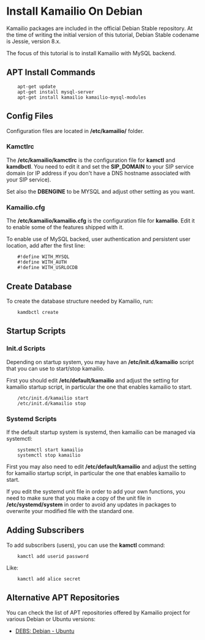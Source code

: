 # Install Kamailio On Debian

Kamailio packages are included in the official Debian Stable repository.
At the time of writing the initial version of this tutorial, Debian
Stable codename is Jessie, version 8.x.

The focus of this tutorial is to install Kamailio with MySQL backend.

## APT Install Commands

```
    apt-get update
    apt-get install mysql-server
    apt-get install kamailio kamailio-mysql-modules
```

## Config Files

Configuration files are located in **/etc/kamailio/** folder.

### Kamctlrc

The **/etc/kamailio/kamctlrc** is the configuration file for **kamctl**
and **kamdbctl**. You need to edit it and set the **SIP_DOMAIN** to your
SIP service domain (or IP address if you don't have a DNS hostname
associated with your SIP service).

Set also the **DBENGINE** to be MYSQL and adjust other setting as you
want.

### Kamailio.cfg

The **/etc/kamailio/kamailio.cfg** is the configuration file for
**kamailio**. Edit it to enable some of the features shipped with it.

To enable use of MySQL backed, user authentication and persistent user
location, add after the first line:

```
    #!define WITH_MYSQL
    #!define WITH_AUTH
    #!define WITH_USRLOCDB
```

## Create Database

To create the database structure needed by Kamailio, run:

```
    kamdbctl create
```

## Startup Scripts

### Init.d Scripts

Depending on startup system, you may have an **/etc/init.d/kamailio**
script that you can use to start/stop kamailio.

First you should edit **/etc/default/kamailio** and adjust the setting
for kamailio startup script, in particular the one that enables kamailio
to start.

```
    /etc/init.d/kamailio start
    /etc/init.d/kamailio stop
```

### Systemd Scripts

If the default startup system is systemd, then kamailio can be managed
via systemctl:

```
    systemctl start kamailio
    systemctl stop kamailio
```

First you may also need to edit **/etc/default/kamailio** and adjust the
setting for kamailio startup script, in particular the one that enables
kamailio to start.

If you edit the systemd unit file in order to add your own functions,
you need to make sure that you make a copy of the unit file in
**/etc/systemd/system** in order to avoid any updates in packages to
overwrite your modified file with the standard one.

## Adding Subscribers

To add subscribers (users), you can use the **kamctl** command:

```
    kamctl add userid password
```

Like:

```
    kamctl add alice secret
```

## Alternative APT Repositories

You can check the list of APT repositories offered by Kamailio project
for various Debian or Ubuntu versions:

- [DEBS: Debian - Ubuntu](../../packages/debs.md)
